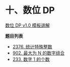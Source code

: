 # 十、数位 DP

[数位 DP v1.0 模板讲解](https://www.bilibili.com/video/BV1rS4y1s721/?t=19m36s&vd_source=bcdd242f87a3cb3f06e27d56adb96b54)

**题目列表**

- [2376. 统计特殊整数](https://leetcode.cn/problems/count-special-integers/description/)
- [902. 最大为 N 的数字组合](https://leetcode.cn/problems/numbers-at-most-n-given-digit-set/description/)
- [233. 数字 1 的个数](https://leetcode.cn/problems/number-of-digit-one/description/)
